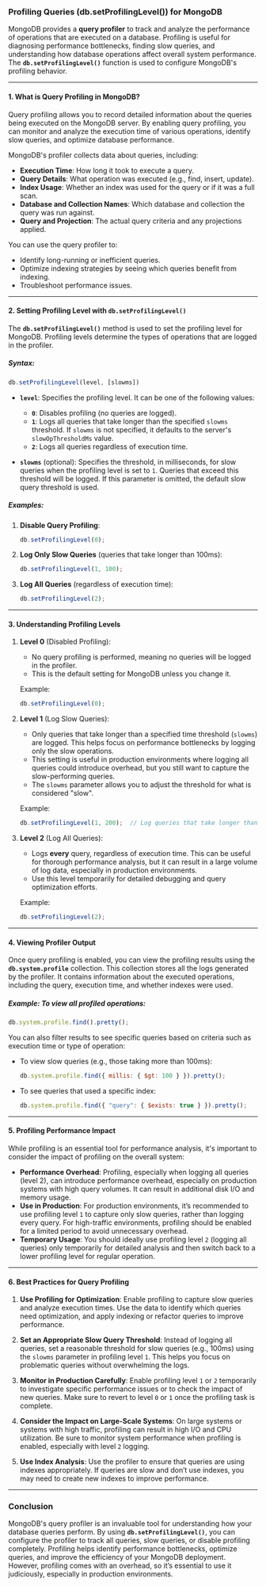 ### **Profiling Queries (db.setProfilingLevel()) for MongoDB**

MongoDB provides a **query profiler** to track and analyze the performance of operations that are executed on a database. Profiling is useful for diagnosing performance bottlenecks, finding slow queries, and understanding how database operations affect overall system performance. The **`db.setProfilingLevel()`** function is used to configure MongoDB's profiling behavior.

---

#### **1. What is Query Profiling in MongoDB?**

Query profiling allows you to record detailed information about the queries being executed on the MongoDB server. By enabling query profiling, you can monitor and analyze the execution time of various operations, identify slow queries, and optimize database performance.

MongoDB's profiler collects data about queries, including:
- **Execution Time**: How long it took to execute a query.
- **Query Details**: What operation was executed (e.g., find, insert, update).
- **Index Usage**: Whether an index was used for the query or if it was a full scan.
- **Database and Collection Names**: Which database and collection the query was run against.
- **Query and Projection**: The actual query criteria and any projections applied.

You can use the query profiler to:
- Identify long-running or inefficient queries.
- Optimize indexing strategies by seeing which queries benefit from indexing.
- Troubleshoot performance issues.

---

#### **2. Setting Profiling Level with `db.setProfilingLevel()`**

The **`db.setProfilingLevel()`** method is used to set the profiling level for MongoDB. Profiling levels determine the types of operations that are logged in the profiler.

##### **Syntax**:
```javascript
db.setProfilingLevel(level, [slowms])
```

- **`level`**: Specifies the profiling level. It can be one of the following values:
  - **`0`**: Disables profiling (no queries are logged).
  - **`1`**: Logs all queries that take longer than the specified `slowms` threshold. If `slowms` is not specified, it defaults to the server's `slowOpThresholdMs` value.
  - **`2`**: Logs all queries regardless of execution time.

- **`slowms`** (optional): Specifies the threshold, in milliseconds, for slow queries when the profiling level is set to `1`. Queries that exceed this threshold will be logged. If this parameter is omitted, the default slow query threshold is used.

##### **Examples**:

1. **Disable Query Profiling**:
   ```javascript
   db.setProfilingLevel(0);
   ```

2. **Log Only Slow Queries** (queries that take longer than 100ms):
   ```javascript
   db.setProfilingLevel(1, 100);
   ```

3. **Log All Queries** (regardless of execution time):
   ```javascript
   db.setProfilingLevel(2);
   ```

---

#### **3. Understanding Profiling Levels**

1. **Level 0** (Disabled Profiling):
   - No query profiling is performed, meaning no queries will be logged in the profiler.
   - This is the default setting for MongoDB unless you change it.
   
   Example:
   ```javascript
   db.setProfilingLevel(0);
   ```

2. **Level 1** (Log Slow Queries):
   - Only queries that take longer than a specified time threshold (`slowms`) are logged. This helps focus on performance bottlenecks by logging only the slow operations.
   - This setting is useful in production environments where logging all queries could introduce overhead, but you still want to capture the slow-performing queries.
   - The `slowms` parameter allows you to adjust the threshold for what is considered "slow".
   
   Example:
   ```javascript
   db.setProfilingLevel(1, 200);  // Log queries that take longer than 200ms
   ```

3. **Level 2** (Log All Queries):
   - Logs **every** query, regardless of execution time. This can be useful for thorough performance analysis, but it can result in a large volume of log data, especially in production environments.
   - Use this level temporarily for detailed debugging and query optimization efforts.

   Example:
   ```javascript
   db.setProfilingLevel(2);
   ```

---

#### **4. Viewing Profiler Output**

Once query profiling is enabled, you can view the profiling results using the **`db.system.profile`** collection. This collection stores all the logs generated by the profiler. It contains information about the executed operations, including the query, execution time, and whether indexes were used.

##### **Example**: To view all profiled operations:
```javascript
db.system.profile.find().pretty();
```

You can also filter results to see specific queries based on criteria such as execution time or type of operation:
- To view slow queries (e.g., those taking more than 100ms):
  ```javascript
  db.system.profile.find({ millis: { $gt: 100 } }).pretty();
  ```

- To see queries that used a specific index:
  ```javascript
  db.system.profile.find({ "query": { $exists: true } }).pretty();
  ```

---

#### **5. Profiling Performance Impact**

While profiling is an essential tool for performance analysis, it's important to consider the impact of profiling on the overall system:
- **Performance Overhead**: Profiling, especially when logging all queries (level 2), can introduce performance overhead, especially on production systems with high query volumes. It can result in additional disk I/O and memory usage.
- **Use in Production**: For production environments, it’s recommended to use profiling level `1` to capture only slow queries, rather than logging every query. For high-traffic environments, profiling should be enabled for a limited period to avoid unnecessary overhead.
- **Temporary Usage**: You should ideally use profiling level `2` (logging all queries) only temporarily for detailed analysis and then switch back to a lower profiling level for regular operation.

---

#### **6. Best Practices for Query Profiling**

1. **Use Profiling for Optimization**: Enable profiling to capture slow queries and analyze execution times. Use the data to identify which queries need optimization, and apply indexing or refactor queries to improve performance.

2. **Set an Appropriate Slow Query Threshold**: Instead of logging all queries, set a reasonable threshold for slow queries (e.g., 100ms) using the `slowms` parameter in profiling level `1`. This helps you focus on problematic queries without overwhelming the logs.

3. **Monitor in Production Carefully**: Enable profiling level `1` or `2` temporarily to investigate specific performance issues or to check the impact of new queries. Make sure to revert to level `0` or `1` once the profiling task is complete.

4. **Consider the Impact on Large-Scale Systems**: On large systems or systems with high traffic, profiling can result in high I/O and CPU utilization. Be sure to monitor system performance when profiling is enabled, especially with level `2` logging.

5. **Use Index Analysis**: Use the profiler to ensure that queries are using indexes appropriately. If queries are slow and don’t use indexes, you may need to create new indexes to improve performance.

---

### **Conclusion**

MongoDB's query profiler is an invaluable tool for understanding how your database queries perform. By using **`db.setProfilingLevel()`**, you can configure the profiler to track all queries, slow queries, or disable profiling completely. Profiling helps identify performance bottlenecks, optimize queries, and improve the efficiency of your MongoDB deployment. However, profiling comes with an overhead, so it’s essential to use it judiciously, especially in production environments.